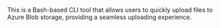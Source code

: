 This is a Bash-based CLI tool that allows users to quickly upload files to Azure Blob storage, providing a seamless uploading experience.